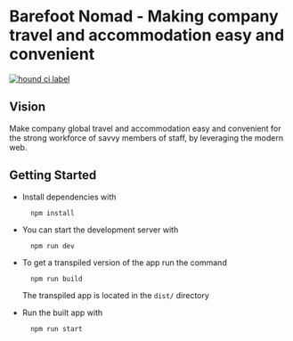 # Barefoot Nomad - Making company travel and accommodation easy and convenient

[![hound ci label](https://img.shields.io/badge/Reviewed%20By-HoundCI-blueviolet)](https://houndci.com/repos)

## Vision

Make company global travel and accommodation easy and convenient for the strong workforce of savvy members of staff, by leveraging the modern web.

## Getting Started

- Install dependencies with
  
  ```shell
    npm install
  ```

- You can start the development server with

  ```shell
    npm run dev
  ```

- To get a transpiled version of the app run the command

  ```shell
    npm run build
  ```
  
  The transpiled app is located in the `dist/` directory

- Run the built app with

  ```shell
    npm run start
  ```

